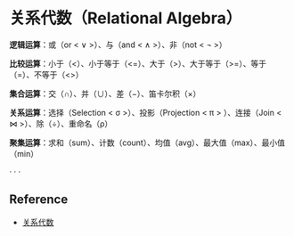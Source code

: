 # 关系代数（Relational Algebra）

**逻辑运算**：或（or &lt; ∨ &gt;）、与（and &lt; ∧ &gt;）、非（not &lt; ¬ &gt;）

**比较运算**：小于（&lt;）、小于等于（&lt;=）、大于（&gt;）、大于等于（&gt;=）、等于（=）、不等于（&lt;&gt;）

**集合运算**：交（∩）、并（∪）、差（−）、笛卡尔积（×）

**关系运算**：选择（Selection &lt; σ &gt;）、投影（Projection &lt; π &gt; ）、连接（Join &lt; ⋈ &gt;）、除（÷）、重命名（ρ）

**聚集运算**：求和（sum）、计数（count）、均值（avg）、最大值（max）、最小值（min）

· · ·

## Reference

* [关系代数](https://zh.wikipedia.org/wiki/关系代数_%28数据库%29)

